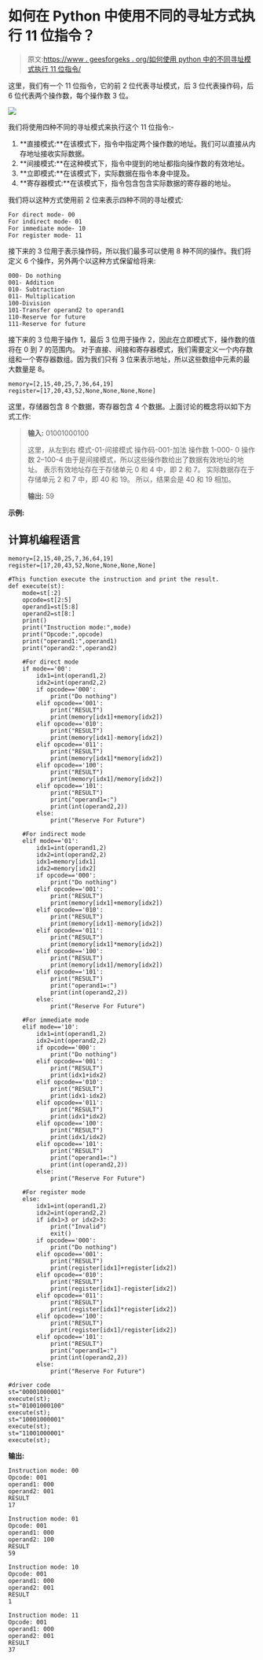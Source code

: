 # 如何在 Python 中使用不同的寻址方式执行 11 位指令？

> 原文:[https://www . geesforgeks . org/如何使用 python 中的不同寻址模式执行 11 位指令/](https://www.geeksforgeeks.org/how-to-execute-a-11-digit-instruction-using-different-addressing-modes-in-python/)

这里，我们有一个 11 位指令，它的前 2 位代表寻址模式，后 3 位代表操作码，后 6 位代表两个操作数，每个操作数 3 位。

![](img/f93085a2c4aa1e689b26450b677abdc9.png)

我们将使用四种不同的寻址模式来执行这个 11 位指令:-

1.  **直接模式:**在该模式下，指令中指定两个操作数的地址。我们可以直接从内存地址接收实际数据。
2.  **间接模式:**在这种模式下，指令中提到的地址都指向操作数的有效地址。
3.  **立即模式:**在该模式下，实际数据在指令本身中提及。
4.  **寄存器模式:**在该模式下，指令包含包含实际数据的寄存器的地址。

我们将以这种方式使用前 2 位来表示四种不同的寻址模式:

```
For direct mode- 00
For indirect mode- 01
For immediate mode- 10
For register mode- 11

```

接下来的 3 位用于表示操作码，所以我们最多可以使用 8 种不同的操作。我们将定义 6 个操作，另外两个以这种方式保留给将来:

```
000- Do nothing
001- Addition
010- Subtraction
011- Multiplication
100-Division
101-Transfer operand2 to operand1
110-Reserve for future
111-Reserve for future

```

接下来的 3 位用于操作 1，最后 3 位用于操作 2，因此在立即模式下，操作数的值将在 0 到 7 的范围内。
对于直接、间接和寄存器模式，我们需要定义一个内存数组和一个寄存器数组。因为我们只有 3 位来表示地址，所以这些数组中元素的最大数量是 8。

```
memory=[2,15,40,25,7,36,64,19]
register=[17,20,43,52,None,None,None,None]

```

这里，存储器包含 8 个数据，寄存器包含 4 个数据。上面讨论的概念将以如下方式工作:

> **输入:** 01001000100
> 
> 这里，从左到右
> 模式-01-间接模式
> 操作码-001-加法
> 操作数 1-000- 0
> 操作数 2–100-4
> 由于是间接模式，所以这些操作数给出了数据有效地址的地址。
> 表示有效地址存在于存储单元 0 和 4 中，即 2 和 7。
> 实际数据存在于存储单元 2 和 7 中，即 40 和 19。
> 所以，结果会是 40 和 19 相加。
> 
> **输出:** 59

**示例:**

## 计算机编程语言

```
memory=[2,15,40,25,7,36,64,19]
register=[17,20,43,52,None,None,None,None]

#This function execute the instruction and print the result. 
def execute(st):
    mode=st[:2]
    opcode=st[2:5]
    operand1=st[5:8]
    operand2=st[8:]
    print()
    print("Instruction mode:",mode)
    print("Opcode:",opcode)
    print("operand1:",operand1)
    print("operand2:",operand2)

    #For direct mode
    if mode=='00':
        idx1=int(operand1,2)
        idx2=int(operand2,2)
        if opcode=='000':
            print("Do nothing")
        elif opcode=='001':
            print("RESULT")
            print(memory[idx1]+memory[idx2])
        elif opcode=='010':
            print("RESULT")
            print(memory[idx1]-memory[idx2])
        elif opcode=='011':
            print("RESULT")
            print(memory[idx1]*memory[idx2])
        elif opcode=='100':
            print("RESULT")
            print(memory[idx1]/memory[idx2])
        elif opcode=='101':
            print("RESULT")
            print("operand1=:")
            print(int(operand2,2))
        else:
            print("Reserve For Future")

    #For indirect mode
    elif mode=='01':
        idx1=int(operand1,2)
        idx2=int(operand2,2)
        idx1=memory[idx1]
        idx2=memory[idx2]
        if opcode=='000':
            print("Do nothing")
        elif opcode=='001':
            print("RESULT")
            print(memory[idx1]+memory[idx2])
        elif opcode=='010':
            print("RESULT")
            print(memory[idx1]-memory[idx2])
        elif opcode=='011':
            print("RESULT")
            print(memory[idx1]*memory[idx2])
        elif opcode=='100':
            print("RESULT")
            print(memory[idx1]/memory[idx2])
        elif opcode=='101':
            print("RESULT")
            print("operand1=:")
            print(int(operand2,2))
        else:
            print("Reserve For Future")

    #For immediate mode
    elif mode=='10':
        idx1=int(operand1,2)
        idx2=int(operand2,2)
        if opcode=='000':
            print("Do nothing")
        elif opcode=='001':
            print("RESULT")
            print(idx1+idx2)
        elif opcode=='010':
            print("RESULT")
            print(idx1-idx2)
        elif opcode=='011':
            print("RESULT")
            print(idx1*idx2)
        elif opcode=='100':
            print("RESULT")
            print(idx1/idx2)
        elif opcode=='101':
            print("RESULT")
            print("operand1=:")
            print(int(operand2,2))
        else:
            print("Reserve For Future")

    #For register mode
    else:
        idx1=int(operand1,2)
        idx2=int(operand2,2)
        if idx1>3 or idx2>3:
            print("Invalid")
            exit()
        if opcode=='000':
            print("Do nothing")
        elif opcode=='001':
            print("RESULT")
            print(register[idx1]+register[idx2])
        elif opcode=='010':
            print("RESULT")
            print(register[idx1]-register[idx2])
        elif opcode=='011':
            print("RESULT")
            print(register[idx1]*register[idx2])
        elif opcode=='100':
            print("RESULT")
            print(register[idx1]/register[idx2])
        elif opcode=='101':
            print("RESULT")
            print("operand1=:")
            print(int(operand2,2))
        else:
            print("Reserve For Future")

#driver code
st="00001000001"
execute(st);
st="01001000100"
execute(st);
st="10001000001"
execute(st);
st="11001000001"
execute(st);
```

**输出:**

```
Instruction mode: 00
Opcode: 001
operand1: 000
operand2: 001
RESULT
17

Instruction mode: 01
Opcode: 001
operand1: 000
operand2: 100
RESULT
59

Instruction mode: 10
Opcode: 001
operand1: 000
operand2: 001
RESULT
1

Instruction mode: 11
Opcode: 001
operand1: 000
operand2: 001
RESULT
37

```